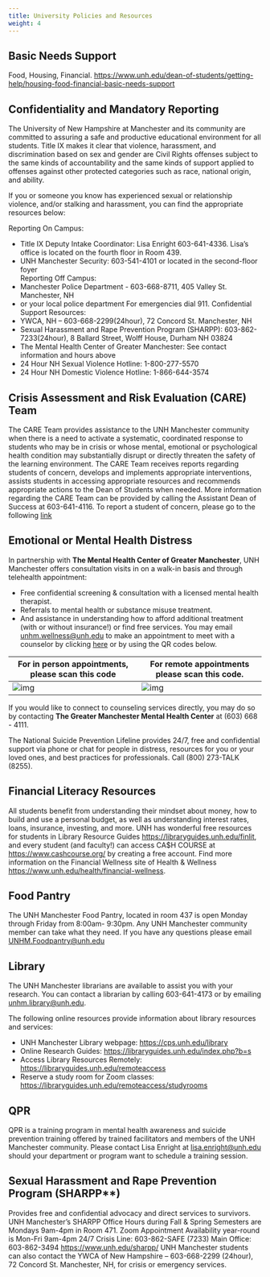 ```yaml
---
title: University Policies and Resources
weight: 4
---
```


## Basic Needs Support
Food, Housing, Financial.  https://www.unh.edu/dean-of-students/getting-help/housing-food-financial-basic-needs-support

## Confidentiality and Mandatory Reporting
The University of New Hampshire at Manchester and its community are committed to assuring a safe and productive educational environment for all students. Title IX makes it clear that violence, harassment, and discrimination based on sex and gender are Civil Rights offenses subject to the same kinds of accountability and the same kinds of support applied to offenses against other protected categories such as race, national origin, and ability.
						
If you or someone you know has experienced sexual or relationship violence, and/or stalking and harassment, you can find the appropriate resources below:
						
Reporting On Campus:
- Title IX Deputy Intake Coordinator: Lisa Enright 603-641-4336. Lisa’s office is located on the fourth floor in Room 439.
- UNH Manchester Security: 603-541-4101 or located in the second-floor foyer	
Reporting Off Campus:					
- Manchester Police Department - 603-668-8711, 405 Valley St. Manchester, NH 
- or your local police department
For emergencies dial 911.
Confidential Support Resources:
- YWCA, NH – 603-668-2299(24hour), 72 Concord St. Manchester, NH
- Sexual Harassment and Rape Prevention Program (SHARPP): 603-862-7233(24hour), 8 Ballard Street, Wolff House, Durham NH 03824
- The Mental Health Center of Greater Manchester: See contact information and hours above
- 24 Hour NH Sexual Violence Hotline: 1-800-277-5570
- 24 Hour NH Domestic Violence Hotline: 1-866-644-3574

## Crisis Assessment and Risk Evaluation (CARE) Team
The CARE Team provides assistance to the UNH Manchester community when there is a need to activate a systematic, coordinated response to students who may be in crisis or whose mental, emotional or psychological health condition may substantially disrupt or directly threaten the safety of the learning environment. The CARE Team receives reports regarding students of concern, develops and implements appropriate interventions, assists students in accessing appropriate resources and recommends appropriate actions to the Dean of Students when needed.  More information regarding the CARE Team can be provided by calling the Assistant Dean of Success at 603-641-4116. To report a student of concern, please go to the following [link](https://manchester.unh.edu/student-experience/assistant-dean-student-success)

## Emotional or Mental Health Distress
In partnership with **The Mental Health Center of Greater Manchester**, UNH Manchester offers consultation visits in on a walk-in basis and through telehealth appointment:
- Free confidential screening & consultation with a licensed mental health therapist.
- Referrals to mental health or substance misuse treatment.
- And assistance in understanding how to afford additional treatment (with or without insurance!) or find free services.
You may email unhm.wellness@unh.edu to make an appointment to meet with a counselor by clicking [here](https://unh.az1.qualtrics.com/jfe/form/SV_73R6L5D0qNXJhJz) or by using the QR codes below. 

| For in person appointments, please scan this code | For remote appointments please scan this code. |
|---------------------------------------------------|------------------------------------------------|
| ![img](inperson.png)                              | ![img](remote.png)                             |

If you would like to connect to counseling services directly, you may do so by contacting **The Greater Manchester Mental Health Center** at (603) 668 - 4111.
 
The National Suicide Prevention Lifeline provides 24/7, free and confidential support via phone or chat for people in distress, resources for you or your loved ones, and best practices for professionals. Call (800) 273-TALK (8255). 

## Financial Literacy Resources
All students benefit from understanding their mindset about money, how to build and use a personal budget, as well as understanding interest rates, loans, insurance, investing, and more. UNH has wonderful free resources for students in Library Resource Guides https://libraryguides.unh.edu/finlit, and every student (and faculty!) can access CA$H COURSE at https://www.cashcourse.org/ by creating a free account. Find more information on the Financial Wellness site of Health & Wellness https://www.unh.edu/health/financial-wellness. 

## Food Pantry
The UNH Manchester Food Pantry, located in room 437 is open Monday through Friday from 8:00am- 9:30pm. Any UNH Manchester community member can take what they need. If you have any questions please email UNHM.Foodpantry@unh.edu

## Library 
The UNH Manchester librarians are available to assist you with your research. You can contact a librarian by calling 603-641-4173 or by emailing unhm.library@unh.edu.

The following online resources provide information about library resources and services:
- UNH Manchester Library webpage: https://cps.unh.edu/library
- Online Research Guides: https://libraryguides.unh.edu/index.php?b=s
- Access Library Resources Remotely: https://libraryguides.unh.edu/remoteaccess 
- Reserve a study room for Zoom classes: https://libraryguides.unh.edu/remoteaccess/studyrooms

## QPR
QPR is a training program in mental health awareness and suicide prevention training offered by trained facilitators and members of the UNH Manchester community.  Please contact Lisa Enright at lisa.enright@unh.edu should your department or program want to schedule a training session. 

## Sexual Harassment and Rape Prevention Program (SHARPP**)
Provides free and confidential advocacy and direct services to survivors. UNH Manchester’s SHARPP Office Hours during Fall & Spring Semesters are Mondays 9am-4pm in Room 471. 
Zoom Appointment Availability year-round is Mon-Fri 9am-4pm
24/7 Crisis Line: 603-862-SAFE (7233)
Main Office: 603-862-3494
https://www.unh.edu/sharpp/
UNH Manchester students can also contact the YWCA of New Hampshire – 603-668-2299 (24hour), 72 Concord St. Manchester, NH, for crisis or emergency services.